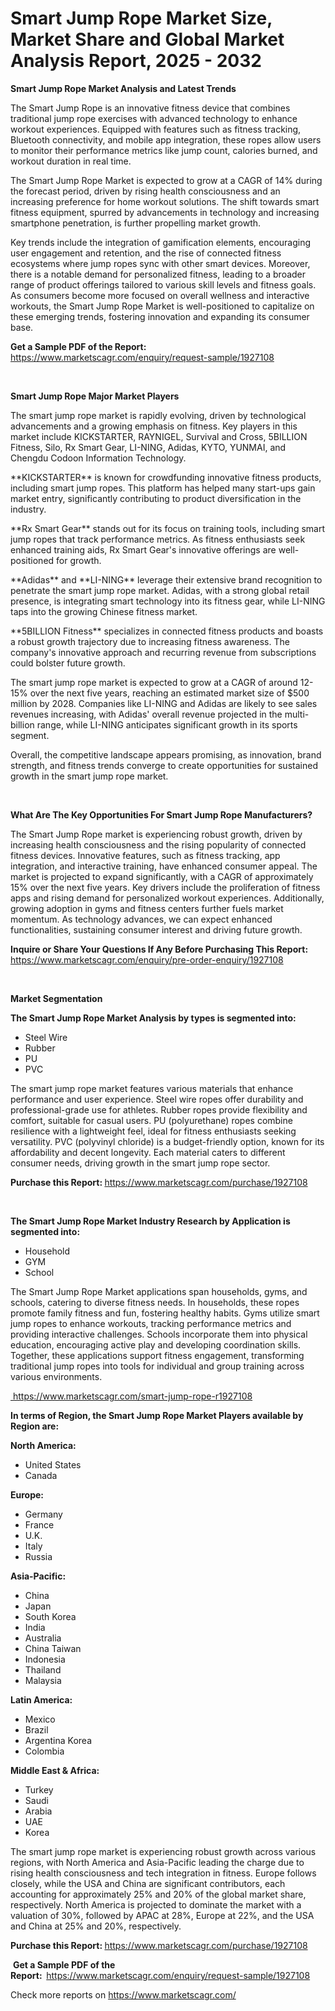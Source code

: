 <p><h1>Smart Jump Rope Market Size, Market Share and Global Market Analysis Report, 2025 - 2032</h1></p><p><strong>Smart Jump Rope Market Analysis and Latest Trends</strong></p>
<p><p>The Smart Jump Rope is an innovative fitness device that combines traditional jump rope exercises with advanced technology to enhance workout experiences. Equipped with features such as fitness tracking, Bluetooth connectivity, and mobile app integration, these ropes allow users to monitor their performance metrics like jump count, calories burned, and workout duration in real time. </p><p>The Smart Jump Rope Market is expected to grow at a CAGR of 14% during the forecast period, driven by rising health consciousness and an increasing preference for home workout solutions. The shift towards smart fitness equipment, spurred by advancements in technology and increasing smartphone penetration, is further propelling market growth. </p><p>Key trends include the integration of gamification elements, encouraging user engagement and retention, and the rise of connected fitness ecosystems where jump ropes sync with other smart devices. Moreover, there is a notable demand for personalized fitness, leading to a broader range of product offerings tailored to various skill levels and fitness goals. As consumers become more focused on overall wellness and interactive workouts, the Smart Jump Rope Market is well-positioned to capitalize on these emerging trends, fostering innovation and expanding its consumer base.</p></p>
<p><strong>Get a Sample PDF of the Report:&nbsp;</strong> <a href="https://www.marketscagr.com/enquiry/request-sample/1927108?utm_campaign=3195&utm_medium=2&utm_source=Github&utm_content=ia&utm_term=28032025&utm_id=smart-jump-rope">https://www.marketscagr.com/enquiry/request-sample/1927108</a></p>
<p>&nbsp;</p>
<p><strong>Smart Jump Rope Major Market Players</strong></p>
<p><p>The smart jump rope market is rapidly evolving, driven by technological advancements and a growing emphasis on fitness. Key players in this market include KICKSTARTER, RAYNIGEL, Survival and Cross, 5BILLION Fitness, Silo, Rx Smart Gear, LI-NING, Adidas, KYTO, YUNMAI, and Chengdu Codoon Information Technology.</p><p>**KICKSTARTER** is known for crowdfunding innovative fitness products, including smart jump ropes. This platform has helped many start-ups gain market entry, significantly contributing to product diversification in the industry.</p><p>**Rx Smart Gear** stands out for its focus on training tools, including smart jump ropes that track performance metrics. As fitness enthusiasts seek enhanced training aids, Rx Smart Gear's innovative offerings are well-positioned for growth.</p><p>**Adidas** and **LI-NING** leverage their extensive brand recognition to penetrate the smart jump rope market. Adidas, with a strong global retail presence, is integrating smart technology into its fitness gear, while LI-NING taps into the growing Chinese fitness market.</p><p>**5BILLION Fitness** specializes in connected fitness products and boasts a robust growth trajectory due to increasing fitness awareness. The company's innovative approach and recurring revenue from subscriptions could bolster future growth.</p><p>The smart jump rope market is expected to grow at a CAGR of around 12-15% over the next five years, reaching an estimated market size of $500 million by 2028. Companies like LI-NING and Adidas are likely to see sales revenues increasing, with Adidas' overall revenue projected in the multi-billion range, while LI-NING anticipates significant growth in its sports segment.</p><p>Overall, the competitive landscape appears promising, as innovation, brand strength, and fitness trends converge to create opportunities for sustained growth in the smart jump rope market.</p></p>
<p>&nbsp;</p>
<p><strong>What Are The Key Opportunities For Smart Jump Rope Manufacturers?</strong></p>
<p><p>The Smart Jump Rope market is experiencing robust growth, driven by increasing health consciousness and the rising popularity of connected fitness devices. Innovative features, such as fitness tracking, app integration, and interactive training, have enhanced consumer appeal. The market is projected to expand significantly, with a CAGR of approximately 15% over the next five years. Key drivers include the proliferation of fitness apps and rising demand for personalized workout experiences. Additionally, growing adoption in gyms and fitness centers further fuels market momentum. As technology advances, we can expect enhanced functionalities, sustaining consumer interest and driving future growth.</p></p>
<p><strong>Inquire or Share Your Questions If Any Before Purchasing This Report:</strong> <a href="https://www.marketscagr.com/enquiry/pre-order-enquiry/1927108?utm_campaign=3195&utm_medium=2&utm_source=Github&utm_content=ia&utm_term=28032025&utm_id=smart-jump-rope">https://www.marketscagr.com/enquiry/pre-order-enquiry/1927108</a></p>
<p>&nbsp;</p>
<p><strong>Market Segmentation</strong></p>
<p><strong>The Smart Jump Rope Market Analysis by types is segmented into:</strong></p>
<p><ul><li>Steel Wire</li><li>Rubber</li><li>PU</li><li>PVC</li></ul></p>
<p><p>The smart jump rope market features various materials that enhance performance and user experience. Steel wire ropes offer durability and professional-grade use for athletes. Rubber ropes provide flexibility and comfort, suitable for casual users. PU (polyurethane) ropes combine resilience with a lightweight feel, ideal for fitness enthusiasts seeking versatility. PVC (polyvinyl chloride) is a budget-friendly option, known for its affordability and decent longevity. Each material caters to different consumer needs, driving growth in the smart jump rope sector.</p></p>
<p><strong>Purchase this Report:&nbsp;</strong><a href="https://www.marketscagr.com/purchase/1927108?utm_campaign=3195&utm_medium=2&utm_source=Github&utm_content=ia&utm_term=28032025&utm_id=smart-jump-rope">https://www.marketscagr.com/purchase/1927108</a></p>
<p>&nbsp;</p>
<p><strong>The Smart Jump Rope Market Industry Research by Application is segmented into:</strong></p>
<p><ul><li>Household</li><li>GYM</li><li>School</li></ul></p>
<p><p>The Smart Jump Rope Market applications span households, gyms, and schools, catering to diverse fitness needs. In households, these ropes promote family fitness and fun, fostering healthy habits. Gyms utilize smart jump ropes to enhance workouts, tracking performance metrics and providing interactive challenges. Schools incorporate them into physical education, encouraging active play and developing coordination skills. Together, these applications support fitness engagement, transforming traditional jump ropes into tools for individual and group training across various environments.</p></p>
<p><a href="https://www.marketscagr.com/smart-jump-rope-r1927108?utm_campaign=3195&utm_medium=2&utm_source=Github&utm_content=ia&utm_term=28032025&utm_id=smart-jump-rope">&nbsp;https://www.marketscagr.com/smart-jump-rope-r1927108</a></p>
<p><strong>In terms of Region, the Smart Jump Rope Market Players available by Region are:</strong></p>
<p>
    <p> <strong> North America: </strong>
        <ul>
            <li>United States</li>
            <li>Canada</li>
        </ul>
        </p> 
    <p> <strong> Europe: </strong>
        <ul>
            <li>Germany</li>
            <li>France</li>
            <li>U.K.</li>
            <li>Italy</li>
            <li>Russia</li>
        </ul>
        </p> 
    <p> <strong> Asia-Pacific: </strong>
        <ul>
            <li>China</li>
            <li>Japan</li>
            <li>South Korea</li>
            <li>India</li>
            <li>Australia</li>
            <li>China Taiwan</li>
            <li>Indonesia</li>
            <li>Thailand</li>
            <li>Malaysia</li>
        </ul>
        </p> 
    <p> <strong> Latin America: </strong>
        <ul>
            <li>Mexico</li>
            <li>Brazil</li>
            <li>Argentina Korea</li>
            <li>Colombia</li>
        </ul>
        </p> 
    <p> <strong> Middle East & Africa: </strong>
        <ul>
            <li>Turkey</li>
            <li>Saudi</li>
            <li>Arabia</li>
            <li>UAE</li>
            <li>Korea</li>
        </ul>
    </p>
    </p>
<p><p>The smart jump rope market is experiencing robust growth across various regions, with North America and Asia-Pacific leading the charge due to rising health consciousness and tech integration in fitness. Europe follows closely, while the USA and China are significant contributors, each accounting for approximately 25% and 20% of the global market share, respectively. North America is projected to dominate the market with a valuation of 30%, followed by APAC at 28%, Europe at 22%, and the USA and China at 25% and 20%, respectively.</p></p>
<p><strong>Purchase this Report: </strong><a href="https://www.marketscagr.com/purchase/1927108?utm_campaign=3195&utm_medium=2&utm_source=Github&utm_content=ia&utm_term=28032025&utm_id=smart-jump-rope">https://www.marketscagr.com/purchase/1927108</a></p>
<p>&nbsp;<strong>Get a Sample PDF of the Report:&nbsp;&nbsp;</strong><a href="https://www.marketscagr.com/enquiry/request-sample/1927108?utm_campaign=3195&utm_medium=2&utm_source=Github&utm_content=ia&utm_term=28032025&utm_id=smart-jump-rope">https://www.marketscagr.com/enquiry/request-sample/1927108</a></p>
<p><strong></strong></p>
<p>Check more reports on <a href="https://www.marketscagr.com/?utm_campaign=3195&utm_medium=2&utm_source=Github&utm_content=ia&utm_term=28032025&utm_id=smart-jump-rope">https://www.marketscagr.com/</a></p>